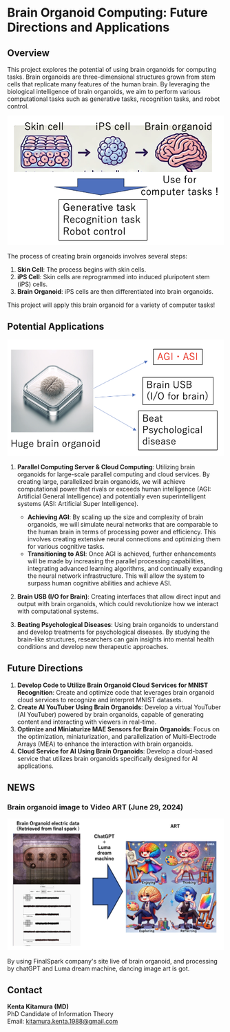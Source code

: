 # Brain Organoid Computing: Future Directions and Applications

## Overview


This project explores the potential of using brain organoids for computing tasks. Brain organoids are three-dimensional structures grown from stem cells that replicate many features of the human brain. By leveraging the biological intelligence of brain organoids, we aim to perform various computational tasks such as generative tasks, recognition tasks, and robot control.


![Process Diagram](images/process_diagram.png)

The process of creating brain organoids involves several steps:
1. **Skin Cell**: The process begins with skin cells.
2. **iPS Cell**: Skin cells are reprogrammed into induced pluripotent stem (iPS) cells.
3. **Brain Organoid**: iPS cells are then differentiated into brain organoids.

This project will apply this brain organoid for a variety of computer tasks!



## Potential Applications

![Huge Brain Organoid](images/huge_brain_organoid.png)


1. **Parallel Computing Server & Cloud Computing**: Utilizing brain organoids for large-scale parallel computing and cloud services. By creating large, parallelized brain organoids, we will achieve computational power that rivals or exceeds human intelligence (AGI: Artificial General Intelligence) and potentially even superintelligent systems (ASI: Artificial Super Intelligence).
   - **Achieving AGI**: By scaling up the size and complexity of brain organoids, we will simulate neural networks that are comparable to the human brain in terms of processing power and efficiency. This involves creating extensive neural connections and optimizing them for various cognitive tasks.
   - **Transitioning to ASI**: Once AGI is achieved, further enhancements will be made by increasing the parallel processing capabilities, integrating advanced learning algorithms, and continually expanding the neural network infrastructure. This will allow the system to surpass human cognitive abilities and achieve ASI.

2. **Brain USB (I/O for Brain)**: Creating interfaces that allow direct input and output with brain organoids, which could revolutionize how we interact with computational systems.

3. **Beating Psychological Diseases**: Using brain organoids to understand and develop treatments for psychological diseases. By studying the brain-like structures, researchers can gain insights into mental health conditions and develop new therapeutic approaches.


## Future Directions

1. **Develop Code to Utilize Brain Organoid Cloud Services for MNIST Recognition**: Create and optimize code that leverages brain organoid cloud services to recognize and interpret MNIST datasets.
2. **Create AI YouTuber Using Brain Organoids**: Develop a virtual YouTuber (AI YouTuber) powered by brain organoids, capable of generating content and interacting with viewers in real-time.
3. **Optimize and Miniaturize MAE Sensors for Brain Organoids**: Focus on the optimization, miniaturization, and parallelization of Multi-Electrode Arrays (MEA) to enhance the interaction with brain organoids.
4. **Cloud Service for AI Using Brain Organoids**: Develop a cloud-based service that utilizes brain organoids specifically designed for AI applications.

## NEWS
### Brain organoid image to Video ART (June 29, 2024)
![Process Diagram](images/brainorganoidtodance.png)

By using FinalSpark company's site live of brain organoid, and processing by chatGPT and Luma dream machine, dancing image art is got. 

## Contact

**Kenta Kitamura (MD)**  
PhD Candidate of Information Theory  
Email: [kitamura.kenta.1988@gmail.com](mailto:kitamura.kenta.1988@gmail.com)
